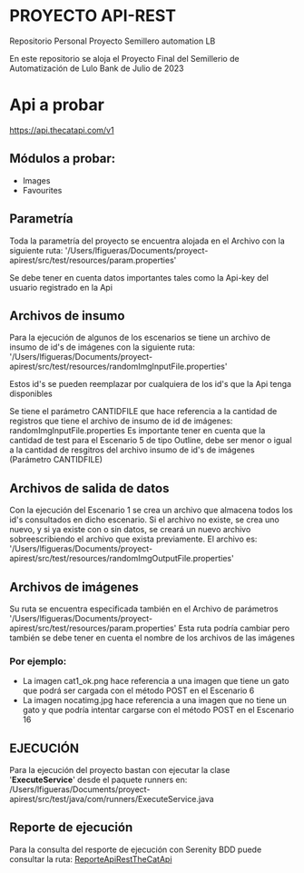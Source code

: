 # PROYECTO API-REST
Repositorio Personal Proyecto Semillero automation LB

En este repositorio se aloja el Proyecto Final del Semillerio de Automatización de Lulo Bank de Julio de 2023

# Api a probar
https://api.thecatapi.com/v1

## Módulos a probar:
- Images
- Favourites


## Parametría
Toda la parametría del proyecto se encuentra alojada en el Archivo con la siguiente ruta:
'/Users/lfigueras/Documents/proyect-apirest/src/test/resources/param.properties'

Se debe tener en cuenta datos importantes tales como la Api-key del usuario registrado en la Api


## Archivos de insumo
Para la ejecución de algunos de los escenarios se tiene un archivo de insumo de id's de imágenes con la siguiente ruta:
'/Users/lfigueras/Documents/proyect-apirest/src/test/resources/randomImgInputFile.properties'

Estos id's se pueden reemplazar por cualquiera de los id's que la Api tenga disponibles

Se tiene el parámetro CANTIDFILE que hace referencia a la cantidad de registros que tiene el archivo de insumo de id de imágenes: randomImgInputFile.properties
Es importante tener en cuenta que la cantidad de test para el Escenario 5 de tipo Outline, debe ser menor o igual a la cantidad de resgitros del archivo insumo de id's de imágenes (Parámetro CANTIDFILE)

## Archivos de salida de datos
Con la ejecución del Escenario 1 se crea un archivo que almacena todos los id's consultados en dicho escenario.
Si el archivo no existe, se crea uno nuevo, y si ya existe con o sin datos, se creará un nuevo archivo sobreescribiendo el archivo que exista previamente.
El archivo es: '/Users/lfigueras/Documents/proyect-apirest/src/test/resources/randomImgOutputFile.properties'

## Archivos de imágenes
Su ruta se encuentra especificada también en el Archivo de parámetros '/Users/lfigueras/Documents/proyect-apirest/src/test/resources/param.properties'
Esta ruta podría cambiar pero también se debe tener en cuenta el nombre de los archivos de las imágenes

### Por ejemplo:
- La imagen cat1_ok.png hace referencia a una imagen que tiene un gato que podrá ser cargada con el método POST en el Escenario 6
- La imagen nocatimg.jpg hace referencia a una imagen que no tiene un gato y que podría intentar cargarse con el método POST en el Escenario 16




## EJECUCIÓN
Para la ejecución del proyecto bastan con ejecutar la clase '**ExecuteService**' desde el paquete runners en:
/Users/lfigueras/Documents/proyect-apirest/src/test/java/com/runners/ExecuteService.java

## Reporte de ejecución
Para la consulta del resporte de ejecución con Serenity BDD puede consultar la ruta:
[ReporteApiRestTheCatApi](file:///Users/lfigueras/Documents/proyect-apirest/target/site/serenity/index.html)




